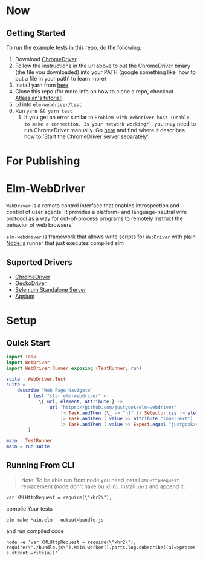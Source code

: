 # Now

## Getting Started

To run the example tests in this repo, do the following.

1. Download
   [ChromeDriver](http://chromedriver.chromium.org/getting-started)
1. Follow the instructions in the url above to put the ChromeDriver
   binary (the file you downloaded) into your PATH (google something
   like 'how to put a file in your path' to learn more)
1. Install yarn from [here](https://yarnpkg.com/lang/en/docs/install/)
1. Clone this repo (for more info on how to clone a repo, checkout
   [Atlassian's
   tutorial](https://confluence.atlassian.com/bitbucket/clone-a-repository-223217891.html))
1. `cd` into `elm-webdriver/test`
1. Run `yarn && yarn test`
    1. If you get an error similar to `Problem with Webdriver host (Unable
        to make a connection. Is your network working?)`, you may need to
        run ChromeDriver manually. Go
        [here](http://chromedriver.chromium.org/getting-started) and find
        where it describes how to 'Start the ChromeDriver server
        separately'.

# For Publishing

# Elm-WebDriver

`WebDriver` is a remote control interface that enables introspection and control of user agents. It provides a platform- and language-neutral wire protocol as a way for out-of-process programs to remotely instruct the behavior of web browsers.

`elm-webdriver` is framework that allows write scripts for `WebDriver` with plain [Node.js](https://nodejs.org/) runner that just executes compiled elm

## Suported Drivers

  - [ChromeDriver](http://chromedriver.chromium.org/)
  - [GeckoDriver](https://github.com/mozilla/geckodriver)
  - [Selenium Standalone Server](https://www.seleniumhq.org/download/)
  - [Appium](http://appium.io/)

# Setup

## Quick Start
```elm
import Task
import WebDriver
import WebDriver.Runner exposing (TestRunner, run)

suite : WebDriver.Test
suite =
    describe "Web Page Navigate"
        [ test "star elm-webdriver" <|
            \{ url, element, attribute } ->
                url "https://github.com/justgook/elm-webdriver"
                    |> Task.andThen (\_ -> "h1" |> Selector.css |> element)
                    |> Task.andThen (.value >> attribute "innerText")
                    |> Task.andThen (.value >> Expect.equal "justgook/elm-webdriver")
        ]

main : TestRunner
main = run suite
```

## Running From CLI

  >Note: To be able run from node you need install `XMLHttpRequest` replacement (node don't have build in). Install `xhr2` and append it:

  `var XMLHttpRequest = require(\"xhr2\");`

compile Your tests

`elm-make Main.elm --output=bundle.js`

and run compiled code

`node -e 'var XMLHttpRequest = require(\"xhr2\"); require(\"./bundle.js\").Main.worker().ports.log.subscribe((a)=>process.stdout.write(a))'`
